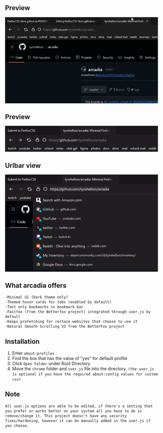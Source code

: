 ## Preview
![](https://github.com/tyrohellion/arcadia/blob/master/arcadia.webp)
## Preview
![](https://github.com/tyrohellion/arcadia/blob/master/1.png)
## Urlbar view
![](https://github.com/tyrohellion/arcadia/blob/master/2.png)

## What arcadia offers
    -Minimal UI (Dark theme only)
    -Themed hover cards for tabs (enabled by default)
    -Text only bookmarks in bookmark bar
    -Fastfox (from the Betterfox project) integrated through user.js by default
    -Keeps prefetching for certain websites that choose to use it
    -Natural Smooth Scrolling V3 from the BetterFox project

## Installation

1. Enter `about:profiles`
2. Find the box that has the value of "yes" for default profile
3. Click `Open Folder` under Root Directory
4. Move the `chrome` folder and `user.js` file into the directory. `(the user.js is optional if you have the required about:config values for custom css)`

## Note
    All user.js options are able to be edited, if there's a setting that you prefer or works better on your system all you have to do is remove/change it. This project doesn't have any security fixes/hardening, however it can be manually added in the user.js if you choose.
